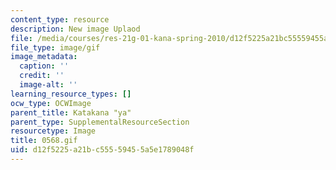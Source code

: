 ```yaml
---
content_type: resource
description: New image Uplaod
file: /media/courses/res-21g-01-kana-spring-2010/d12f5225a21bc55559455a5e1789048f_0568.gif
file_type: image/gif
image_metadata:
  caption: ''
  credit: ''
  image-alt: ''
learning_resource_types: []
ocw_type: OCWImage
parent_title: Katakana "ya"
parent_type: SupplementalResourceSection
resourcetype: Image
title: 0568.gif
uid: d12f5225-a21b-c555-5945-5a5e1789048f
---
```

